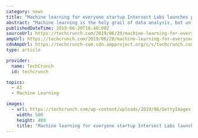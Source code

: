 ```yaml
---
category: news
title: "Machine learning for everyone startup Intersect Labs launches platform for data analysis"
abstract: "Machine learning is the holy grail of data analysis, but unfortunately, that holy grail oftentimes requires a PhD in Computer Science just to get started. Despite the incredible attention that machine learning and artificial intelligence get from the press ..."
publishedDateTime: 2019-06-20T16:40:00Z
sourceUrl: https://techcrunch.com/2019/06/20/machine-learning-for-everyone-startup-intersect-labs-launches-platform-for-data-analysis/
ampUrl: https://techcrunch.com/2019/06/20/machine-learning-for-everyone-startup-intersect-labs-launches-platform-for-data-analysis/amp/
cdnAmpUrl: https://techcrunch-com.cdn.ampproject.org/c/s/techcrunch.com/2019/06/20/machine-learning-for-everyone-startup-intersect-labs-launches-platform-for-data-analysis/amp/
type: article

provider:
  name: TechCrunch
  id: techcrunch

topics:
  - AI
  - Machine Learning

images:
  - url: https://techcrunch.com/wp-content/uploads/2019/06/GettyImages-1031924616.jpg?w=500
    width: 500
    height: 400
    title: "Machine learning for everyone startup Intersect Labs launches platform for data analysis"
---
```

